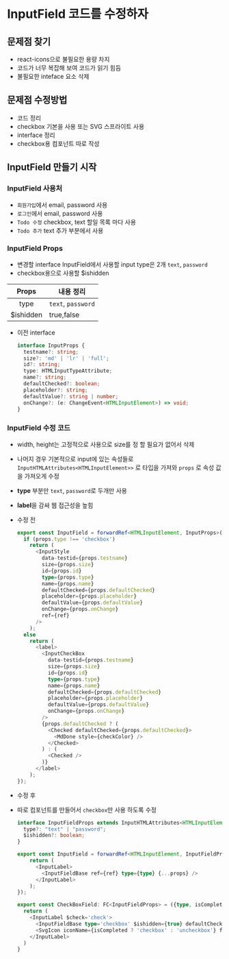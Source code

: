 # InputField 코드를 수정하자

## 문제점 찾기

- react-icons으로 불필요한 용량 차지
- 코드가 너무 복잡해 보여 코드가 읽기 힘듬
- 불필요한 inteface 요소 삭제

## 문제점 수정방법

- 코드 정리
- checkbox 기본을 사용 또는 SVG 스프라이트 사용
- interface 정리
- checkbox용 컴포넌트 따로 작성

## InputField 만들기 시작

### InputField 사용처

- `회원가입`에서 email, password 사용
- `로그인`에서 email, password 사용
- `Todo 수정` checkbox, text 할일 목록 마다 사용
- `Todo 추가` text 추가 부분에서 사용

### InputField Props

- 변경할 interface InputField에서 사용할 input type은 2개 `text`, `password`
- checkbox용으로 사용할 $ishidden

|Props|내용 정리|
|:---:|---|
|type|`text`, `password`|
|$ishidden|true,false|

- 이전 interface

  ```typescript
  interface InputProps {
    testname?: string;
    size?: 'md' | 'lr' | 'full';
    id?: string;
    type: HTMLInputTypeAttribute;
    name?: string;
    defaultChecked?: boolean;
    placeholder?: string;
    defaultValue?: string | number;
    onChange?: (e: ChangeEvent<HTMLInputElement>) => void;
  }
  ```

### InputField 수정 코드

- width, height는 고정적으로 사용으로 size를 정 할 필요가 없어서 삭제
- 나머지 경우 기본적으로 input에 있는 속성들로 `InputHTMLAttributes<HTMLInputElement>>` 로 타입을 가져와 `props` 로 속성 값을 가져오게 수정
- **type** 부분만 `text`, `password`로 두개만 사용
- **label**을 감싸 웹 접근성을 높힘
- 수정 전

  ```typescript
  export const InputField = forwardRef<HTMLInputElement, InputProps>((props, ref) => {
    if (props.type !== 'checkbox')
      return (
        <InputStyle
          data-testid={props.testname}
          size={props.size}
          id={props.id}
          type={props.type}
          name={props.name}
          defaultChecked={props.defaultChecked}
          placeholder={props.placeholder}
          defaultValue={props.defaultValue}
          onChange={props.onChange}
          ref={ref}
        />
      );
    else
      return (
        <label>
          <InputCheckBox
            data-testid={props.testname}
            size={props.size}
            id={props.id}
            type={props.type}
            name={props.name}
            defaultChecked={props.defaultChecked}
            placeholder={props.placeholder}
            defaultValue={props.defaultValue}
            onChange={props.onChange}
          />
          {props.defaultChecked ? (
            <Checked defaultChecked={props.defaultChecked}>
              <MdDone style={checkColor} />
            </Checked>
          ) : (
            <Checked />
          )}
        </label>
      );
  });
  ```

- 수정 후
- 따로 컴포넌트를 만들어서 `checkbox`만 사용 하도록 수정

  ```typescript
  interface InputFieldProps extends InputHTMLAttributes<HTMLInputElement>{
    type?: "text" | "password";
    $ishidden?: boolean;
  }

  export const InputField = forwardRef<HTMLInputElement, InputFieldProps>(({type, ...props}, ref) => {
      return (
        <InputLabel>
          <InputFieldBase ref={ref} type={type} {...props} />
        </InputLabel>
      );
  });

  export const CheckBoxField: FC<InputFieldProps> = ({type, isCompleted, ...props}) => {
    return (
      <InputLabel $check='check'>
        <InputFieldBase type='checkbox' $ishidden={true} defaultChecked={isCompleted} {...props}/>
        <SvgIcon iconName={isCompleted ? 'checkbox' : 'uncheckbox'} fill={isCompleted ? '#2929FF' : '#000000'} />
      </InputLabel>
    )
  } 
  ```
